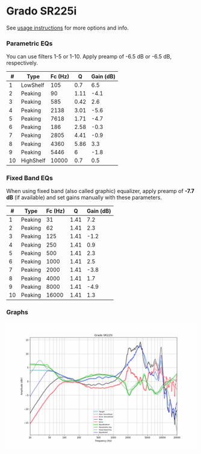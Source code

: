 # Grado SR225i
See [usage instructions](https://github.com/jaakkopasanen/AutoEq#usage) for more options and info.

### Parametric EQs
You can use filters 1-5 or 1-10. Apply preamp of -6.5 dB or -6.5 dB, respectively.

|   # | Type      |   Fc (Hz) |    Q |   Gain (dB) |
|-----|-----------|-----------|------|-------------|
|   1 | LowShelf  |       105 | 0.7  |         6.5 |
|   2 | Peaking   |        90 | 1.11 |        -4.1 |
|   3 | Peaking   |       585 | 0.42 |         2.6 |
|   4 | Peaking   |      2138 | 3.01 |        -5.6 |
|   5 | Peaking   |      7618 | 1.71 |        -4.7 |
|   6 | Peaking   |       186 | 2.58 |        -0.3 |
|   7 | Peaking   |      2805 | 4.41 |        -0.9 |
|   8 | Peaking   |      4360 | 5.86 |         3.3 |
|   9 | Peaking   |      5446 | 6    |        -1.8 |
|  10 | HighShelf |     10000 | 0.7  |         0.5 |

### Fixed Band EQs
When using fixed band (also called graphic) equalizer, apply preamp of **-7.7 dB** (if available) and set gains manually with these parameters.

|   # | Type    |   Fc (Hz) |    Q |   Gain (dB) |
|-----|---------|-----------|------|-------------|
|   1 | Peaking |        31 | 1.41 |         7.2 |
|   2 | Peaking |        62 | 1.41 |         2.3 |
|   3 | Peaking |       125 | 1.41 |        -1.2 |
|   4 | Peaking |       250 | 1.41 |         0.9 |
|   5 | Peaking |       500 | 1.41 |         2.3 |
|   6 | Peaking |      1000 | 1.41 |         2.5 |
|   7 | Peaking |      2000 | 1.41 |        -3.8 |
|   8 | Peaking |      4000 | 1.41 |         1.7 |
|   9 | Peaking |      8000 | 1.41 |        -4.9 |
|  10 | Peaking |     16000 | 1.41 |         1.3 |

### Graphs
![](./Grado%20SR225i.png)
